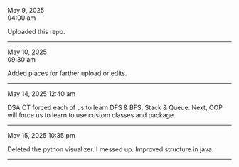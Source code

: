 May 9, 2025  
04:00 am  

Uploaded this repo.

___

May 10, 2025  
09:30 am 

Added places for farther upload or edits.

---

May 14, 2025
12:40 am

DSA CT forced each of us to learn DFS & BFS, Stack & Queue.
Next, OOP will force us to learn to use custom classes and package.

---

May 15, 2025
10:35 pm

Deleted the python visualizer. I messed up.
Improved structure in java.

---
